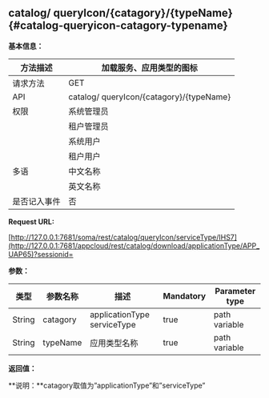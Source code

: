 ## catalog/ queryIcon/{catagory}/{typeName} {#catalog-queryicon-catagory-typename}

**基本信息：**

| 方法描述 | 加载服务、应用类型的图标 |
| --- | --- |
| 请求方法 | GET |
| API | catalog/ queryIcon/{catagory}/{typeName} |
| 权限 | 系统管理员 | 是 |
|  | 租户管理员 | 是 |
|  | 系统用户 | 是 |
|  | 租户用户 | 是 |
| 多语 | 中文名称 | 加载服务、应用类型的图标 |
|  | 英文名称 | Load service, application icons |
| 是否记入事件 | 否 |

**Request URL:**

[http://127.0.0.1:7681/soma/rest/catalog/queryIcon/serviceType/IHS7](http://127.0.0.1:7681/appcloud/rest/catalog/download/applicationType/APP_UAP65)?sessionid=

**参数：**

| **类型** | **参数名称** | **描述** | **Mandatory** | **Parameter type** |
| --- | --- | --- | --- | --- |
| String | catagory | applicationType serviceType | true | path variable |
| String | typeName | 应用类型名称 | true | path variable |

**返回值：**

**说明：**catagory取值为”applicationType”和”serviceType”